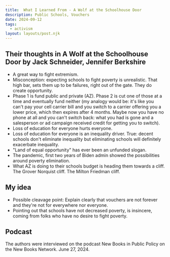 ```yaml
---
title:  What I Learned From - A Wolf at the Schoolhouse Door  
description: Public Schools, Vouchers
date: 2024-09-12
tags:
  - activism
layout: layouts/post.njk
---
```


## Their thoughts in A Wolf at the Schoolhouse Door by Jack Schneider, Jennifer Berkshire
* A great way to fight extremism. 
* Misconception: expecting schools to fight poverty is unrealistic. That high bar, sets them up to be failures, right out of the gate. They do create opportunity. 
* Phase 1 is fund public and private (AZ). Phase 2 is cut one of those at a time and eventually fund neither (my analogy would be: it's like you can't pay your cell carrier bill and you switch to a carrier offering you a lower price, which then expires after 4 months. Maybe now you have no phone at all and you can't switch back: what you had is gone and a salesperson or ad campaign received credit for getting you to switch). 
* Loss of education for everyone hurts everyone.
* Loss of education for everyone is an inequality driver.  True: decent schools don't eliminate inequality but eliminating schools will definitely exacerbate inequality.
* "Land of equal opportunity" has ever been an unfunded slogan. 
* The pandemic, first two years of Biden admin showed the possibilities around poverty elimination.
* What AZ is doing to their schools budget is heading them towards a cliff.  The Grover Norquist cliff. The Milton Friedman cliff.  

## My idea  
* Possible cleavage point: Explain clearly that vouchers are not forever and they're not for everywhere nor everyone. 
* Pointing out that schools have not decreased poverty, is insincere, coming from folks who have no desire to fight poverty.

## Podcast
The authors were interviewed on the podcast New Books in Public Policy on the New Books Network. June 27, 2024. 

